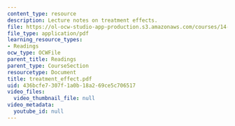 ```yaml
---
content_type: resource
description: Lecture notes on treatment effects.
file: https://ol-ocw-studio-app-production.s3.amazonaws.com/courses/14-386-new-econometric-methods-spring-2007/436bcfe7307f1a0b18a269ce5c706517_treatment_effect.pdf
file_type: application/pdf
learning_resource_types:
- Readings
ocw_type: OCWFile
parent_title: Readings
parent_type: CourseSection
resourcetype: Document
title: treatment_effect.pdf
uid: 436bcfe7-307f-1a0b-18a2-69ce5c706517
video_files:
  video_thumbnail_file: null
video_metadata:
  youtube_id: null
---
```

